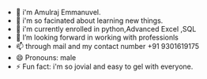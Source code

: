 - 👋 i'm Amulraj Emmanuvel.
- 👀 i'm so facinated about learning new things.
- 🌱 i'm currently enrolled in python,Advanced Excel ,SQL
- 💞️ I’m looking forward in working with professionls
- 📫 through mail and my contact number +91 9301619175
- 😄 Pronouns: male
- ⚡ Fun fact: i'm so jovial and easy to gel with everyone.
  

<!---
Amulrajemmanuvel/Amulrajemmanuvel is a ✨ special ✨ repository because its `README.md` (this file) appears on your GitHub profile.
You can click the Preview link to take a look at your changes.
--->
